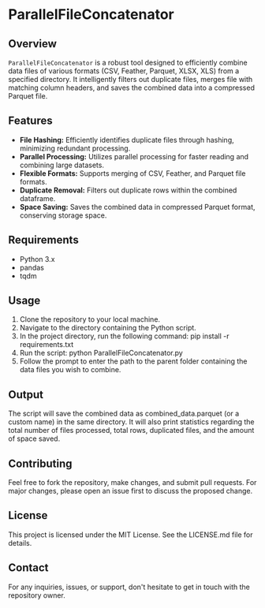 # ParallelFileConcatenator

## Overview
`ParallelFileConcatenator` is a robust tool designed to efficiently combine data files of various formats (CSV, Feather, Parquet, XLSX, XLS) from a specified directory. It intelligently filters out duplicate files, merges file with matching column headers, and saves the combined data into a compressed Parquet file.


## Features
- **File Hashing:** Efficiently identifies duplicate files through hashing, minimizing redundant processing.
- **Parallel Processing:** Utilizes parallel processing for faster reading and combining large datasets.
- **Flexible Formats:** Supports merging of CSV, Feather, and Parquet file formats.
- **Duplicate Removal:** Filters out duplicate rows within the combined dataframe.
- **Space Saving:** Saves the combined data in compressed Parquet format, conserving storage space.

## Requirements
- Python 3.x
- pandas
- tqdm

## Usage
1. Clone the repository to your local machine.
3. Navigate to the directory containing the Python script.
4. In the project directory, run the following command: pip install -r requirements.txt
5. Run the script: python ParallelFileConcatenator.py
6. Follow the prompt to enter the path to the parent folder containing the data files you wish to combine.

## Output
The script will save the combined data as combined_data.parquet (or a custom name) in the same directory. It will also print statistics regarding the total number of files processed, total rows, duplicated files, and the amount of space saved.

## Contributing
Feel free to fork the repository, make changes, and submit pull requests. For major changes, please open an issue first to discuss the proposed change.

## License
This project is licensed under the MIT License. See the LICENSE.md file for details.

## Contact
For any inquiries, issues, or support, don't hesitate to get in touch with the repository owner.
